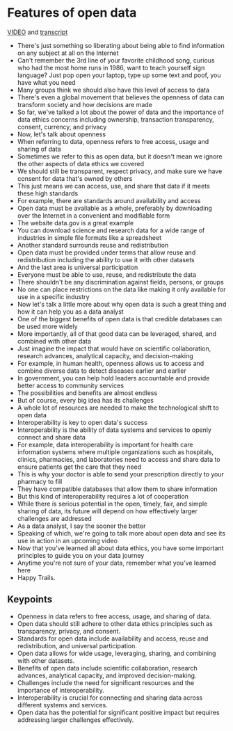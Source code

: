 # Features of open data

[VIDEO](./resources/1_VIDEO_Features-of-open-data.mp4) and [transcript](./resources/1_VIDEO_Features-of-open-data.txt)

- There's just something so liberating about being able to find information on any subject at all on the Internet
- Can't remember the 3rd line of your favorite childhood song, curious who had the most home runs in 1986, want to teach yourself sign language? Just pop open your laptop, type up some text and poof, you have what you need
- Many groups think we should also have this level of access to data
- There's even a global movement that believes the openness of data can transform society and how decisions are made
- So far, we've talked a lot about the power of data and the importance of data ethics concerns including ownership, transaction transparency, consent, currency, and privacy
- Now, let's talk about openness
- When referring to data, openness refers to free access, usage and sharing of data
- Sometimes we refer to this as open data, but it doesn't mean we ignore the other aspects of data ethics we covered
- We should still be transparent, respect privacy, and make sure we have consent for data that's owned by others
- This just means we can access, use, and share that data if it meets these high standards
- For example, there are standards around availability and access
- Open data must be available as a whole, preferably by downloading over the Internet in a convenient and modifiable form
- The website data.gov is a great example
- You can download science and research data for a wide range of industries in simple file formats like a spreadsheet
- Another standard surrounds reuse and redistribution
- Open data must be provided under terms that allow reuse and redistribution including the ability to use it with other datasets
- And the last area is universal participation
- Everyone must be able to use, reuse, and redistribute the data
- There shouldn't be any discrimination against fields, persons, or groups
- No one can place restrictions on the data like making it only available for use in a specific industry
- Now let's talk a little more about why open data is such a great thing and how it can help you as a data analyst
- One of the biggest benefits of open data is that credible databases can be used more widely
- More importantly, all of that good data can be leveraged, shared, and combined with other data
- Just imagine the impact that would have on scientific collaboration, research advances, analytical capacity, and decision-making
- For example, in human health, openness allows us to access and combine diverse data to detect diseases earlier and earlier
- In government, you can help hold leaders accountable and provide better access to community services
- The possibilities and benefits are almost endless
- But of course, every big idea has its challenges
- A whole lot of resources are needed to make the technological shift to open data
- Interoperability is key to open data's success
- Interoperability is the ability of data systems and services to openly connect and share data
- For example, data interoperability is important for health care information systems where multiple organizations such as hospitals, clinics, pharmacies, and laboratories need to access and share data to ensure patients get the care that they need
- This is why your doctor is able to send your prescription directly to your pharmacy to fill
- They have compatible databases that allow them to share information
- But this kind of interoperability requires a lot of cooperation
- While there is serious potential in the open, timely, fair, and simple sharing of data, its future will depend on how effectively larger challenges are addressed
- As a data analyst, I say the sooner the better
- Speaking of which, we're going to talk more about open data and see its use in action in an upcoming video
- Now that you've learned all about data ethics, you have some important principles to guide you on your data journey
- Anytime you're not sure of your data, remember what you've learned here
- Happy Trails.

## Keypoints

- Openness in data refers to free access, usage, and sharing of data.
- Open data should still adhere to other data ethics principles such as transparency, privacy, and consent.
- Standards for open data include availability and access, reuse and redistribution, and universal participation.
- Open data allows for wide usage, leveraging, sharing, and combining with other datasets.
- Benefits of open data include scientific collaboration, research advances, analytical capacity, and improved decision-making.
- Challenges include the need for significant resources and the importance of interoperability.
- Interoperability is crucial for connecting and sharing data across different systems and services.
- Open data has the potential for significant positive impact but requires addressing larger challenges effectively.
